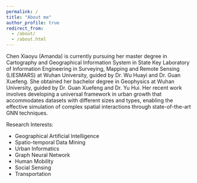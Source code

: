 ```yaml
---
permalink: /
title: "About me"
author_profile: true
redirect_from: 
  - /about/
  - /about.html
---
```


Chen Xiaoyu (Amanda) is currently pursuing her master degree in Cartography and Geographical Information System in State Key Laboratory of Information Engineering in Surveying, Mapping and Remote Sensing (LIESMARS) at Wuhan University, guided by Dr. Wu Huayi and Dr. Guan Xuefeng. She obtained her bachelor degree in Geophysics at Wuhan University, guided by Dr. Guan Xuefeng and Dr. Yu Hui. Her recent work involves developing a universal framework in urban growth that accommodates datasets with different sizes and types, enabling the effective simulation of complex spatial interactions through state-of-the-art GNN techniques. 

Research Interests:
- Geographical Artificial Intelligence
- Spatio-temporal Data Mining
- Urban Informatics
- Graph Neural Network
- Human Mobility
- Social Sensing
- Transportation
